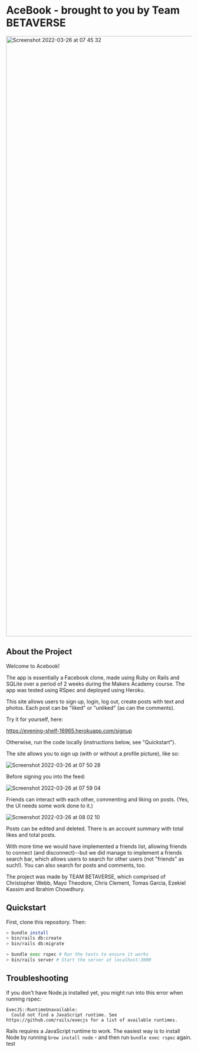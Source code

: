 # AceBook - brought to you by Team BETAVERSE

<img width="1625" alt="Screenshot 2022-03-26 at 07 45 32" src="https://user-images.githubusercontent.com/90918377/160230069-ee1e14af-e4f9-4d6e-bf4b-13278beef153.png">

## About the Project

Welcome to Acebook!

The app is essentially a Facebook clone, made using Ruby on Rails and SQLite over a period of 2 weeks during the Makers Academy course. The app was tested using RSpec and deployed using Heroku.

This site allows users to sign up, login, log out, create posts with text and photos. Each post can be "liked" or "unliked" (as can the comments).

Try it for yourself, here:

https://evening-shelf-16965.herokuapp.com/signup

Otherwise, run the code locally (instructions below, see "Quickstart").

The site allows you to sign up (with or without a profile picture), like so:

![Screenshot 2022-03-26 at 07 50 28](https://user-images.githubusercontent.com/90918377/160230243-b3c727eb-1d38-48c9-82e8-a299ad8c73c1.png)

Before signing you into the feed:

![Screenshot 2022-03-26 at 07 59 04](https://user-images.githubusercontent.com/90918377/160230517-66fbd50f-0379-43a7-bae6-ff3081ce7e88.png)

Friends can interact with each other, commenting and liking on posts. (Yes, the UI needs some work done to it.)

![Screenshot 2022-03-26 at 08 02 10](https://user-images.githubusercontent.com/90918377/160230610-6ff666c1-8cf5-48f7-af78-684a3c64780c.png)

Posts can be edited and deleted. There is an account summary with total likes and total posts.

With more time we would have implemented a friends list, allowing friends to connect (and disconnect)--but we did manage to implement a friends search bar, which allows users to search for other users (not "friends" as such!). You can also search for posts and comments, too.

The project was made by TEAM BETAVERSE, which comprised of Christopher Webb, Mayo Theodore, Chris Clement, Tomas Garcia, Ezekiel Kassim and Ibrahim Chowdhury.

## Quickstart

First, clone this repository. Then:

```bash
> bundle install
> bin/rails db:create
> bin/rails db:migrate

> bundle exec rspec # Run the tests to ensure it works
> bin/rails server # Start the server at localhost:3000
```

## Troubleshooting

If you don't have Node.js installed yet, you might run into this error when running rspec:

```
ExecJS::RuntimeUnavailable:
  Could not find a JavaScript runtime. See https://github.com/rails/execjs for a list of available runtimes.
```

Rails requires a JavaScript runtime to work. The easiest way is to install Node by running `brew install node` - and then run `bundle exec rspec` again.
test
